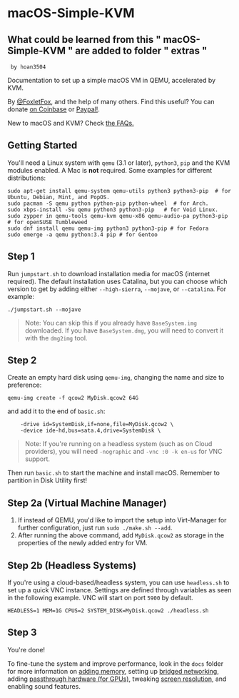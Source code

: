 # macOS-Simple-KVM
  ## What could be learned from this " macOS-Simple-KVM " are added to folder " extras " 
     by hoan3504

Documentation to set up a simple macOS VM in QEMU, accelerated by KVM.

By [@FoxletFox](https://twitter.com/foxletfox), and the help of many others. Find this useful? You can donate [on Coinbase](https://commerce.coinbase.com/checkout/96dc5777-0abf-437d-a9b5-a78ae2c4c227) or [Paypal!](https://www.paypal.com/cgi-bin/webscr?cmd=_donations&business=QFXXKKAB2B9MA&item_name=macOS-Simple-KVM).

New to macOS and KVM? Check [the FAQs.](docs/FAQs.md)

## Getting Started
You'll need a Linux system with `qemu` (3.1 or later), `python3`, `pip` and the KVM modules enabled. A Mac is **not** required. Some examples for different distributions:

```
sudo apt-get install qemu-system qemu-utils python3 python3-pip  # for Ubuntu, Debian, Mint, and PopOS.
sudo pacman -S qemu python python-pip python-wheel  # for Arch.
sudo xbps-install -Su qemu python3 python3-pip   # for Void Linux.
sudo zypper in qemu-tools qemu-kvm qemu-x86 qemu-audio-pa python3-pip  # for openSUSE Tumbleweed
sudo dnf install qemu qemu-img python3 python3-pip # for Fedora
sudo emerge -a qemu python:3.4 pip # for Gentoo
```

## Step 1
Run `jumpstart.sh` to download installation media for macOS (internet required). The default installation uses Catalina, but you can choose which version to get by adding either `--high-sierra`, `--mojave`, or `--catalina`. For example:
```
./jumpstart.sh --mojave
```
> Note: You can skip this if you already have `BaseSystem.img` downloaded. If you have `BaseSystem.dmg`, you will need to convert it with the `dmg2img` tool.

## Step 2
Create an empty hard disk using `qemu-img`, changing the name and size to preference:
```
qemu-img create -f qcow2 MyDisk.qcow2 64G
```

and add it to the end of `basic.sh`:
```
    -drive id=SystemDisk,if=none,file=MyDisk.qcow2 \
    -device ide-hd,bus=sata.4,drive=SystemDisk \
```
> Note: If you're running on a headless system (such as on Cloud providers), you will need `-nographic` and `-vnc :0 -k en-us` for VNC support.

Then run `basic.sh` to start the machine and install macOS. Remember to partition in Disk Utility first!

## Step 2a (Virtual Machine Manager)
1. If instead of QEMU, you'd like to import the setup into Virt-Manager for further configuration, just run `sudo ./make.sh --add`.
2. After running the above command, add `MyDisk.qcow2` as storage in the properties of the newly added entry for VM.

## Step 2b (Headless Systems)
If you're using a cloud-based/headless system, you can use `headless.sh` to set up a quick VNC instance. Settings are defined through variables as seen in the following example. VNC will start on port `5900` by default.
```
HEADLESS=1 MEM=1G CPUS=2 SYSTEM_DISK=MyDisk.qcow2 ./headless.sh
```

## Step 3

You're done!

To fine-tune the system and improve performance, look in the `docs` folder for more information on [adding memory](docs/guide-performance.md), setting up [bridged networking](docs/guide-networking.md), adding [passthrough hardware (for GPUs)](docs/guide-passthrough.md), tweaking [screen resolution](docs/guide-screen-resolution.md), and enabling sound features.
